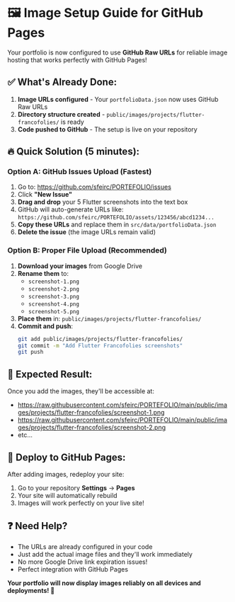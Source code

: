 # 🖼️ Image Setup Guide for GitHub Pages

Your portfolio is now configured to use **GitHub Raw URLs** for reliable image hosting that works perfectly with GitHub Pages!

## ✅ What's Already Done:

1. **Image URLs configured** - Your `portfolioData.json` now uses GitHub Raw URLs
2. **Directory structure created** - `public/images/projects/flutter-francofolies/` is ready
3. **Code pushed to GitHub** - The setup is live on your repository

## 🔥 Quick Solution (5 minutes):

### Option A: GitHub Issues Upload (Fastest)

1. Go to: https://github.com/sfeirc/PORTEFOLIO/issues
2. Click **"New Issue"**
3. **Drag and drop** your 5 Flutter screenshots into the text box
4. GitHub will auto-generate URLs like: `https://github.com/sfeirc/PORTEFOLIO/assets/123456/abcd1234...`
5. **Copy these URLs** and replace them in `src/data/portfolioData.json`
6. **Delete the issue** (the image URLs remain valid)

### Option B: Proper File Upload (Recommended)

1. **Download your images** from Google Drive
2. **Rename them** to:
   - `screenshot-1.png`
   - `screenshot-2.png` 
   - `screenshot-3.png`
   - `screenshot-4.png`
   - `screenshot-5.png`
3. **Place them** in: `public/images/projects/flutter-francofolies/`
4. **Commit and push**:
   ```bash
   git add public/images/projects/flutter-francofolies/
   git commit -m "Add Flutter Francofolies screenshots"
   git push
   ```

## 🎯 Expected Result:

Once you add the images, they'll be accessible at:
- https://raw.githubusercontent.com/sfeirc/PORTEFOLIO/main/public/images/projects/flutter-francofolies/screenshot-1.png
- https://raw.githubusercontent.com/sfeirc/PORTEFOLIO/main/public/images/projects/flutter-francofolies/screenshot-2.png
- etc...

## 🚀 Deploy to GitHub Pages:

After adding images, redeploy your site:
1. Go to your repository **Settings** → **Pages**
2. Your site will automatically rebuild
3. Images will work perfectly on your live site!

## ❓ Need Help?

- The URLs are already configured in your code
- Just add the actual image files and they'll work immediately
- No more Google Drive link expiration issues!
- Perfect integration with GitHub Pages

**Your portfolio will now display images reliably on all devices and deployments! 🎉** 